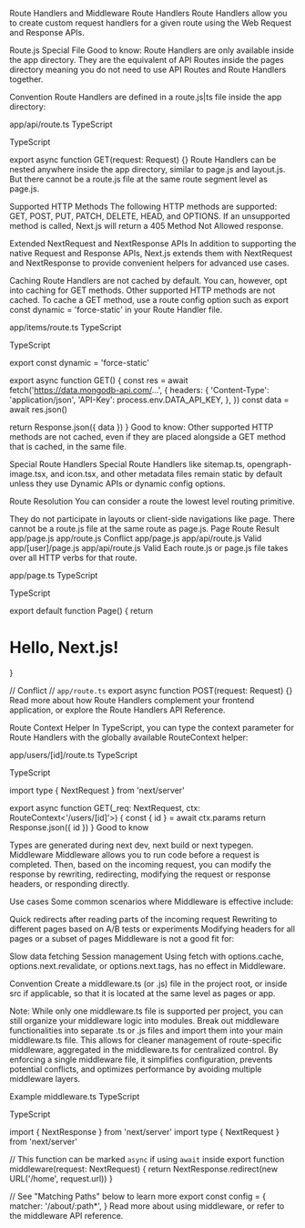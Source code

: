 Route Handlers and Middleware
Route Handlers
Route Handlers allow you to create custom request handlers for a given route using the Web Request and Response APIs.

Route.js Special File
Good to know: Route Handlers are only available inside the app directory. They are the equivalent of API Routes inside the pages directory meaning you do not need to use API Routes and Route Handlers together.

Convention
Route Handlers are defined in a route.js|ts file inside the app directory:

app/api/route.ts
TypeScript

TypeScript

export async function GET(request: Request) {}
Route Handlers can be nested anywhere inside the app directory, similar to page.js and layout.js. But there cannot be a route.js file at the same route segment level as page.js.

Supported HTTP Methods
The following HTTP methods are supported: GET, POST, PUT, PATCH, DELETE, HEAD, and OPTIONS. If an unsupported method is called, Next.js will return a 405 Method Not Allowed response.

Extended NextRequest and NextResponse APIs
In addition to supporting the native Request and Response APIs, Next.js extends them with NextRequest and NextResponse to provide convenient helpers for advanced use cases.

Caching
Route Handlers are not cached by default. You can, however, opt into caching for GET methods. Other supported HTTP methods are not cached. To cache a GET method, use a route config option such as export const dynamic = 'force-static' in your Route Handler file.

app/items/route.ts
TypeScript

TypeScript

export const dynamic = 'force-static'
 
export async function GET() {
  const res = await fetch('https://data.mongodb-api.com/...', {
    headers: {
      'Content-Type': 'application/json',
      'API-Key': process.env.DATA_API_KEY,
    },
  })
  const data = await res.json()
 
  return Response.json({ data })
}
Good to know: Other supported HTTP methods are not cached, even if they are placed alongside a GET method that is cached, in the same file.

Special Route Handlers
Special Route Handlers like sitemap.ts, opengraph-image.tsx, and icon.tsx, and other metadata files remain static by default unless they use Dynamic APIs or dynamic config options.

Route Resolution
You can consider a route the lowest level routing primitive.

They do not participate in layouts or client-side navigations like page.
There cannot be a route.js file at the same route as page.js.
Page	Route	Result
app/page.js	app/route.js	 Conflict
app/page.js	app/api/route.js	 Valid
app/[user]/page.js	app/api/route.js	 Valid
Each route.js or page.js file takes over all HTTP verbs for that route.

app/page.ts
TypeScript

TypeScript

export default function Page() {
  return <h1>Hello, Next.js!</h1>
}
 
// Conflict
// `app/route.ts`
export async function POST(request: Request) {}
Read more about how Route Handlers complement your frontend application, or explore the Route Handlers API Reference.

Route Context Helper
In TypeScript, you can type the context parameter for Route Handlers with the globally available RouteContext helper:

app/users/[id]/route.ts
TypeScript

TypeScript

import type { NextRequest } from 'next/server'
 
export async function GET(_req: NextRequest, ctx: RouteContext<'/users/[id]'>) {
  const { id } = await ctx.params
  return Response.json({ id })
}
Good to know

Types are generated during next dev, next build or next typegen.
Middleware
Middleware allows you to run code before a request is completed. Then, based on the incoming request, you can modify the response by rewriting, redirecting, modifying the request or response headers, or responding directly.

Use cases
Some common scenarios where Middleware is effective include:

Quick redirects after reading parts of the incoming request
Rewriting to different pages based on A/B tests or experiments
Modifying headers for all pages or a subset of pages
Middleware is not a good fit for:

Slow data fetching
Session management
Using fetch with options.cache, options.next.revalidate, or options.next.tags, has no effect in Middleware.

Convention
Create a middleware.ts (or .js) file in the project root, or inside src if applicable, so that it is located at the same level as pages or app.

Note: While only one middleware.ts file is supported per project, you can still organize your middleware logic into modules. Break out middleware functionalities into separate .ts or .js files and import them into your main middleware.ts file. This allows for cleaner management of route-specific middleware, aggregated in the middleware.ts for centralized control. By enforcing a single middleware file, it simplifies configuration, prevents potential conflicts, and optimizes performance by avoiding multiple middleware layers.

Example
middleware.ts
TypeScript

TypeScript

import { NextResponse } from 'next/server'
import type { NextRequest } from 'next/server'
 
// This function can be marked `async` if using `await` inside
export function middleware(request: NextRequest) {
  return NextResponse.redirect(new URL('/home', request.url))
}
 
// See "Matching Paths" below to learn more
export const config = {
  matcher: '/about/:path*',
}
Read more about using middleware, or refer to the middleware API reference.

